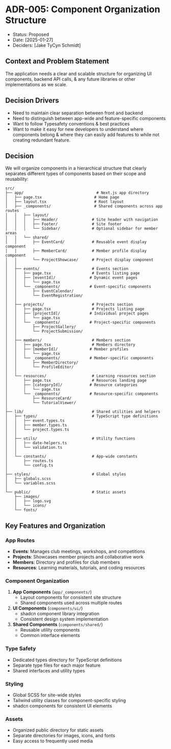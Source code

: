 # ADR-005: Component Organization Structure

- Status: Proposed
- Date: [2025-01-27]
- Deciders: [Jake TyCyn Schmidt]

## Context and Problem Statement

The application needs a clear and scalable structure for organizing UI components, backend API calls, & any future libraries or other implementations as we scale.

## Decision Drivers

- Need to maintain clear separation between front and backend
- Need to distinguish between app-wide and feature-specific components
- Want to follow Typesafety conventions & best practices
- Want to make it easy for new developers to understand where components belong & where they can easily add features to while not creating redundant feature.

## Decision

We will organize components in a hierarchical structure that clearly separates different types of components based on their scope and reusability:

```
src/
├── app/                                # Next.js app directory
│   ├── page.tsx                       # Home page
│   ├── layout.tsx                     # Root layout
│   ├── _components/                   # Shared components across app routes
│   │   ├── layout/
│   │   │   ├── Header/               # Site header with navigation
│   │   │   ├── Footer/               # Site footer
│   │   │   └── Sidebar/              # Optional sidebar for member areas
│   │   └── shared/
│   │       ├── EventCard/            # Reusable event display component
│   │       ├── MemberCard/           # Member profile display component
│   │       └── ProjectShowcase/      # Project display component
│   │
│   ├── events/                       # Events section
│   │   ├── page.tsx                  # Events listing page
│   │   ├── [eventId]/               # Dynamic event pages
│   │   │   └── page.tsx
│   │   └── _components/             # Event-specific components
│   │       ├── EventCalendar/
│   │       └── EventRegistration/
│   │
│   ├── projects/                     # Projects section
│   │   ├── page.tsx                  # Projects listing page
│   │   ├── [projectId]/             # Individual project pages
│   │   │   └── page.tsx
│   │   └── _components/             # Project-specific components
│   │       ├── ProjectGallery/
│   │       └── ProjectSubmission/
│   │
│   ├── members/                      # Members section
│   │   ├── page.tsx                  # Members directory
│   │   ├── [memberId]/              # Member profiles
│   │   │   └── page.tsx
│   │   └── _components/             # Member-specific components
│   │       ├── MemberDirectory/
│   │       └── ProfileEditor/
│   │
│   └── resources/                    # Learning resources section
│       ├── page.tsx                  # Resources landing page
│       ├── [categoryId]/            # Resource categories
│       │   └── page.tsx
│       └── _components/             # Resource-specific components
│           ├── ResourceCard/
│           └── TutorialViewer/
│
├── lib/                              # Shared utilities and helpers
│   ├── types/                        # TypeScript type definitions
│   │   ├── event.types.ts
│   │   ├── member.types.ts
│   │   └── project.types.ts
│   │
│   ├── utils/                        # Utility functions
│   │   ├── date-helpers.ts
│   │   └── validation.ts
│   │
│   └── constants/                    # App-wide constants
│       ├── routes.ts
│       └── config.ts
│
├── styles/                           # Global styles
│   ├── globals.scss
│   └── variables.scss
│
└── public/                           # Static assets
    ├── images/
    │   ├── logo.svg
    │   └── icons/
    └── fonts/
```

## Key Features and Organization

### App Routes

- **Events**: Manages club meetings, workshops, and competitions
- **Projects**: Showcases member projects and collaborative work
- **Members**: Directory and profiles for club members
- **Resources**: Learning materials, tutorials, and coding resources

### Component Organization

1. **App Components** (`app/_components/`)
   - Layout components for consistent site structure
   - Shared components used across multiple routes
2. **UI Components** (`components/ui/`)
   - shadcn component library integration
   - Consistent design system implementation
3. **Shared Components** (`components/shared/`)
   - Reusable utility components
   - Common interface elements

### Type Safety

- Dedicated types directory for TypeScript definitions
- Separate type files for each major feature
- Shared interfaces and utility types

### Styling

- Global SCSS for site-wide styles
- Tailwind utility classes for component-specific styling
- shadcn components for consistent UI elements

### Assets

- Organized public directory for static assets
- Separate directories for images, icons, and fonts
- Easy access to frequently used media
